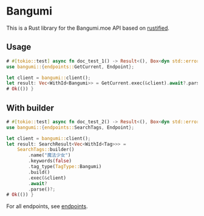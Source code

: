 # Bangumi

 This is a Rust library for the Bangumi.moe API based on [rustified](https://github.com/George-Miao/rustified).

## Usage

 ```rust
 # #[tokio::test] async fn doc_test_1() -> Result<(), Box<dyn std::error::Error>>{ use bangumi::*;
 use bangumi::{endpoints::GetCurrent, Endpoint};

 let client = bangumi::client();
 let result: Vec<WithId<Bangumi>> = GetCurrent.exec(&client).await?.parse()?;
 # Ok(()) }
```

## With builder

 ```rust
 # #[tokio::test] async fn doc_test_2() -> Result<(), Box<dyn std::error::Error>>{ use bangumi::*;
 use bangumi::{endpoints::SearchTags, Endpoint};

 let client = bangumi::client();
 let result: SearchResult<Vec<WithId<Tag>>> =
     SearchTags::builder()
         .name("魔法少女")
         .keywords(false)
         .tag_type(TagType::Bangumi)
         .build()
         .exec(&client)
         .await?
         .parse()?;
 # Ok(()) }
```

 For all endpoints, see [endpoints](endpoints/index.html).
